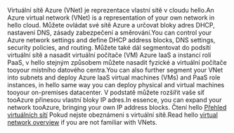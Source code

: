 <span data-ttu-id="96aa8-101">Virtuální sítě Azure (VNet) je reprezentace vlastní sítě v cloudu hello.</span><span class="sxs-lookup"><span data-stu-id="96aa8-101">An Azure virtual network (VNet) is a representation of your own network in hello cloud.</span></span> <span data-ttu-id="96aa8-102">Můžete ovládat své sítě Azure a určovat bloky adres DHCP, nastavení DNS, zásady zabezpečení a směrování.</span><span class="sxs-lookup"><span data-stu-id="96aa8-102">You can control your Azure network settings and define DHCP address blocks, DNS settings, security policies, and routing.</span></span> <span data-ttu-id="96aa8-103">Můžete také dál segmentovat do podsítí virtuální sítě a nasadit virtuální počítače (VM) Azure IaaS a instancí rolí PaaS, v hello stejným způsobem můžete nasadit fyzické a virtuální počítače tooyour místního datového centra.</span><span class="sxs-lookup"><span data-stu-id="96aa8-103">You can also further segment your VNet into subnets and deploy Azure IaaS virtual machines (VMs) and PaaS role instances, in hello same way you can deploy physical and virtual machines tooyour on-premises datacenter.</span></span> <span data-ttu-id="96aa8-104">V podstatě můžete rozšířit vaše síť tooAzure přinesou vlastní bloky IP adres.</span><span class="sxs-lookup"><span data-stu-id="96aa8-104">In essence, you can expand your network tooAzure, bringing your own IP address blocks.</span></span> <span data-ttu-id="96aa8-105">Čtení hello [Přehled virtuálních sítí](../articles/virtual-network/virtual-networks-overview.md) Pokud nejste obeznámeni s virtuální sítě.</span><span class="sxs-lookup"><span data-stu-id="96aa8-105">Read hello [virtual network overview](../articles/virtual-network/virtual-networks-overview.md) if you are not familiar with VNets.</span></span>

